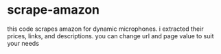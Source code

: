 # scrape-amazon
this code scrapes amazon for dynamic microphones. i extracted their prices, links, and descriptions.
you can change url and page value to suit your needs
